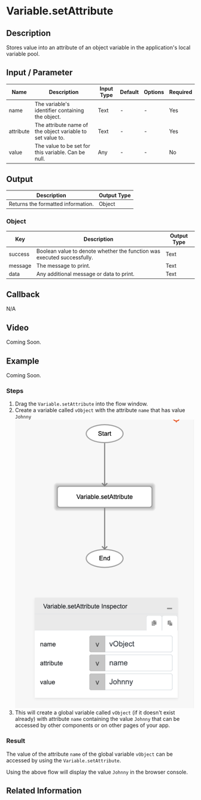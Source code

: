 # Variable.setAttribute

## Description

Stores value into an attribute of an object variable in the application's local variable pool.

## Input / Parameter

| Name | Description | Input Type | Default | Options | Required |
| ------ | ------ | ------ | ------ | ------ | ------ |
| name | The variable's identifier containing the object. | Text | - | - | Yes |
| attribute | The attribute name of the object variable to set value to. | Text | - | - | Yes |
| value | The value to be set for this variable. Can be null. | Any | - | - | No |

## Output

| Description | Output Type |
| ------ | ------ |
| Returns the formatted information. | Object |

### Object

| Key | Description | Output Type |
| ------ | ------ | ------ |
| success | Boolean value to denote whether the function was executed successfully. | Text |
| message | The message to print. | Text |
| data | Any additional message or data to print. | Text |

## Callback

N/A

## Video

Coming Soon.

## Example

Coming Soon.

### Steps

1. Drag the `Variable.setAttribute` into the flow window. 
2. Create a variable called `vObject` with the attribute `name` that has value `Johnny`
![](./setAttribute-step-1.png)
3. This will create a global variable called `vObject` (if it doesn't exist already) with attribute `name` containing the value `Johnny` that can be accessed by other components or on other pages of your app.

### Result

The value of the attribute `name` of the global variable `vObject` can be accessed by using the `Variable.setAttribute`. 

Using the above flow will display the value `Johnny` in the browser console.

## Related Information